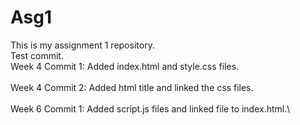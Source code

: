# Asg1

This is my assignment 1 repository.\
Test commit.\
Week 4 Commit 1: Added index.html and style.css files.\
\
Week 4 Commit 2: Added html title and linked the css files.\
\
Week 6 Commit 1: Added script.js files and linked file to index.html.\
